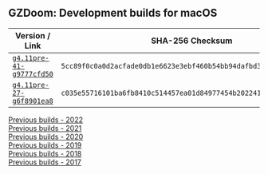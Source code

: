 ## GZDoom: Development builds for macOS

|Version / Link|SHA-256 Checksum|
|---|---|
|[`g4.11pre-41-g9777cfd50`](https://github.com/alexey-lysiuk/gzdoom-macos-devbuilds/releases/download/g4.11pre-41-g9777cfd50/gzdoom-g4.11pre-41-g9777cfd50.zip)|`5cc89f0c0a0d2acfade0db1e6623e3ebf460b54bb94dafbd3948733186932299`|
|[`g4.11pre-27-g6f8901ea8`](https://github.com/alexey-lysiuk/gzdoom-macos-devbuilds-2022/releases/download/g4.11pre-27-g6f8901ea8/gzdoom-g4.11pre-27-g6f8901ea8.zip)|`c035e55716101ba6fb8410c514457ea01d84977454b2022414de652e9d7a82b3`|

[Previous builds - 2022](https://github.com/alexey-lysiuk/gzdoom-macos-devbuilds-2022)  
[Previous builds - 2021](https://github.com/alexey-lysiuk/gzdoom-macos-devbuilds-2021)  
[Previous builds - 2020](https://github.com/alexey-lysiuk/gzdoom-macos-devbuilds-2020)  
[Previous builds - 2019](https://github.com/alexey-lysiuk/gzdoom-macos-devbuilds-2019)  
[Previous builds - 2018](https://github.com/alexey-lysiuk/gzdoom-macos-devbuilds-2018)  
[Previous builds - 2017](https://github.com/alexey-lysiuk/gzdoom-macos-devbuilds-2017)
